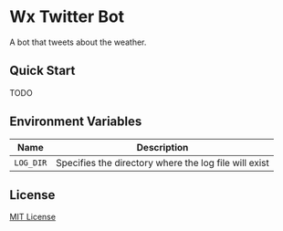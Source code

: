 # Wx Twitter Bot

A bot that tweets about the weather.

## Quick Start
TODO

## Environment Variables
| Name | Description |
| ---- | ----------- |
| `LOG_DIR` | Specifies the directory where the log file will exist |

## License

[MIT License](https://github.com/jnsnkrllive/wx-twitter-bot/blob/master/LICENSE)
